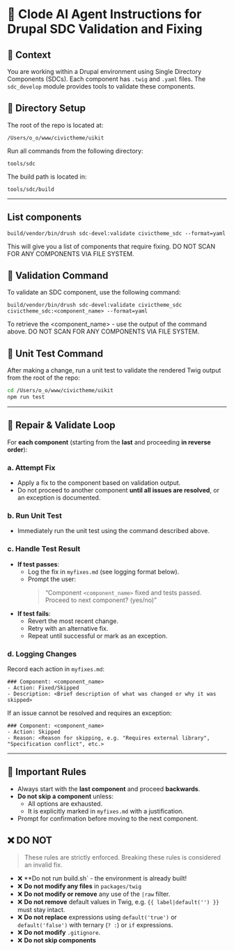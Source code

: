 
# 🧠 Clode AI Agent Instructions for Drupal SDC Validation and Fixing

## 📁 Context

You are working within a Drupal environment using Single Directory Components (SDCs). Each component has `.twig` and `.yaml` files. The `sdc_develop` module provides tools to validate these components.

## 📁 Directory Setup
The root of the repo is located at:

```
/Users/o_o/www/civictheme/uikit
```

Run all commands from the following directory:

```
tools/sdc
```

The build path is located in:

```
tools/sdc/build
```

---

## List components

```
build/vendor/bin/drush sdc-devel:validate civictheme_sdc --format=yaml
```

This will give you a list of components that require fixing. DO NOT SCAN FOR ANY COMPONENTS VIA FILE SYSTEM.


## 🔧 Validation Command

To validate an SDC component, use the following command:

```
build/vendor/bin/drush sdc-devel:validate civictheme_sdc civictheme_sdc:<component_name> --format=yaml
```

To retrieve the <component_name> - use the output of the command above. DO NOT SCAN FOR ANY COMPONENTS VIA FILE SYSTEM.

## 🧪 Unit Test Command

After making a change, run a unit test to validate the rendered Twig output from the root of the repo:
```bash
cd /Users/o_o/www/civictheme/uikit
npm run test
```

---

## 🔁 Repair & Validate Loop

For **each component** (starting from the **last** and proceeding **in reverse order**):

### a. **Attempt Fix**
- Apply a fix to the component based on validation output.
- Do not proceed to another component **until all issues are resolved**, or an exception is documented.

### b. **Run Unit Test**
- Immediately run the unit test using the command described above.

### c. **Handle Test Result**
- **If test passes**:
  - Log the fix in `myfixes.md` (see logging format below).
  - Prompt the user:
    > “Component `<component_name>` fixed and tests passed. Proceed to next component? (yes/no)”
- **If test fails**:
  - Revert the most recent change.
  - Retry with an alternative fix.
  - Repeat until successful or mark as an exception.

### d. **Logging Changes**
Record each action in `myfixes.md`:
```
### Component: <component_name>
- Action: Fixed/Skipped
- Description: <Brief description of what was changed or why it was skipped>
```

If an issue cannot be resolved and requires an exception:
```
### Component: <component_name>
- Action: Skipped
- Reason: <Reason for skipping, e.g. "Requires external library", "Specification conflict", etc.>
```

---

## 🛑 Important Rules

- Always start with the **last component** and proceed **backwards**.
- **Do not skip a component** unless:
  - All options are exhausted.
  - It is explicitly marked in `myfixes.md` with a justification.
- Prompt for confirmation before moving to the next component.


## ❌ DO NOT

> These rules are strictly enforced. Breaking these rules is considered an invalid fix.
- ❌ **Do not run build.sh` - the environment is already built!
- ❌ **Do not modify any files** in `packages/twig`
- ❌ **Do not modify or remove** any use of the `|raw` filter.
- ❌ **Do not remove** default values in Twig, e.g. `{{ label|default('') }}` must stay intact.
- ❌ **Do not replace** expressions using `default('true')` or `default('false')` with ternary (`? :`) or `if` expressions.
- ❌ **Do not modify** `.gitignore`.
- ❌ **Do not skip components**
